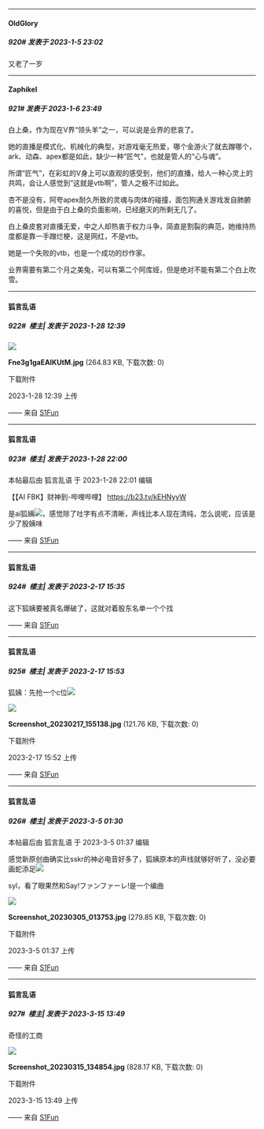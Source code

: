 

*****

####  OldGlory  
##### 920#       发表于 2023-1-5 23:02

又老了一岁



*****

####  Zaphikel  
##### 921#       发表于 2023-1-6 23:49

白上桑，作为现在V界“领头羊”之一，可以说是业界的悲哀了。

她的直播是模式化、机械化的典型，对游戏毫无热爱，哪个金游火了就去蹭哪个，ark、动森、apex都是如此，缺少一种“匠气”，也就是管人的“心与魂”。

所谓“匠气”，在彩虹的V身上可以直观的感受到，他们的直播，给人一种心灵上的共鸣，会让人感觉到“这就是vtb啊”，管人之极不过如此。

杏不是没有，阿夸apex耐久所致的灵魂与肉体的碰撞，面包狗通关游戏发自肺腑的喜悦，但是由于白上桑的负面影响，已经磨灭的所剩无几了。

白上桑皮套对直播无爱，中之人却热衷于权力斗争，简直是割裂的典范，她维持热度都是靠一手蹭烂梗，这是网红，不是vtb。

她是一个失败的vtb，也是一个成功的炒作家。

业界需要有第二个月之美兔，可以有第二个阿库娅，但是绝对不能有第二个白上吹雪。 

*****

####  狐言乱语  
##### 922#         楼主| 发表于 2023-1-28 12:39

<img src="https://img.saraba1st.com/forum/202301/28/123907uimmkkssf62121d1.jpg" referrerpolicy="no-referrer">

<strong>Fne3g1gaEAIKUtM.jpg</strong> (264.83 KB, 下载次数: 0)

下载附件

2023-1-28 12:39 上传

—— 来自 [S1Fun](https://s1fun.koalcat.com)


*****

####  狐言乱语  
##### 923#         楼主| 发表于 2023-1-28 22:00

 本帖最后由 狐言乱语 于 2023-1-28 22:01 编辑 

【【AI FBK】财神到-哔哩哔哩】 https://b23.tv/kEHNyyW

是ai狐姨<img src="https://static.saraba1st.com/image/smiley/face2017/037.png" referrerpolicy="no-referrer">，感觉除了吐字有点不清晰，声线比本人现在清纯，怎么说呢，应该是少了股姨味

—— 来自 [S1Fun](https://s1fun.koalcat.com)

*****

####  狐言乱语  
##### 924#         楼主| 发表于 2023-2-17 15:35

这下狐姨要被真名爆破了，这就对着股东名单一个个找

—— 来自 [S1Fun](https://s1fun.koalcat.com)


*****

####  狐言乱语  
##### 925#         楼主| 发表于 2023-2-17 15:53

狐姨：先抢一个c位<img src="https://static.saraba1st.com/image/smiley/face2017/037.png" referrerpolicy="no-referrer">

<img src="https://img.saraba1st.com/forum/202302/17/155259xtm1exzw9vv4gbgv.jpg" referrerpolicy="no-referrer">

<strong>Screenshot_20230217_155138.jpg</strong> (121.76 KB, 下载次数: 0)

下载附件

2023-2-17 15:52 上传

—— 来自 [S1Fun](https://s1fun.koalcat.com)

*****

####  狐言乱语  
##### 926#         楼主| 发表于 2023-3-5 01:30

 本帖最后由 狐言乱语 于 2023-3-5 01:37 编辑 

感觉新原创曲确实比sskr的神必电音好多了，狐姨原本的声线就够好听了，没必要画蛇添足<img src="https://static.saraba1st.com/image/smiley/face2017/072.png" referrerpolicy="no-referrer">

syl，看了眼果然和Say!ファンファーレ!是一个编曲

<img src="https://img.saraba1st.com/forum/202303/05/013755r3n299l9596ai9a9.jpg" referrerpolicy="no-referrer">

<strong>Screenshot_20230305_013753.jpg</strong> (279.85 KB, 下载次数: 0)

下载附件

2023-3-5 01:37 上传

—— 来自 [S1Fun](https://s1fun.koalcat.com)

*****

####  狐言乱语  
##### 927#         楼主| 发表于 2023-3-15 13:49

奇怪的工商

<img src="https://img.saraba1st.com/forum/202303/15/134935w5i10lac3300f13p.jpg" referrerpolicy="no-referrer">

<strong>Screenshot_20230315_134854.jpg</strong> (828.17 KB, 下载次数: 0)

下载附件

2023-3-15 13:49 上传

—— 来自 [S1Fun](https://s1fun.koalcat.com)

